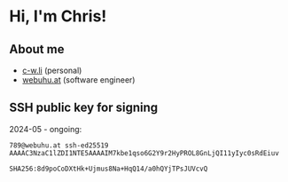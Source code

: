 # Hi, I'm Chris!

## About me

- [c-w.li](https://c-w.li) (personal)
- [webuhu.at](https://webuhu.at) (software engineer)

## SSH public key for signing

2024-05 - ongoing:  
```
789@webuhu.at ssh-ed25519 AAAAC3NzaC1lZDI1NTE5AAAAIM7kbe1qso6G2Y9r2HyPROL8GnLjQI11yIyc0sRdEiuv

SHA256:8d9poCoDXtHk+Ujmus8Na+HqQ14/a0hQYjTPsJUVcvQ
```
